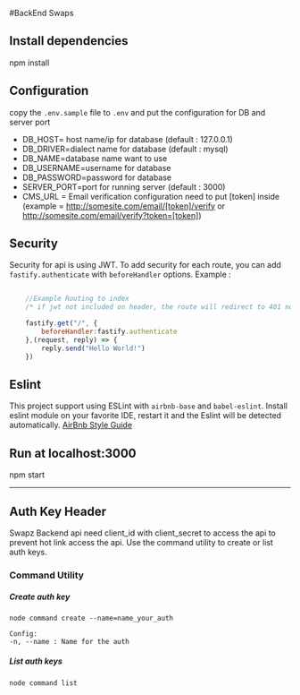 #BackEnd Swaps 

## Install dependencies
npm install

## Configuration
copy the `.env.sample` file to `.env` and put the configuration for DB and server port

- DB_HOST= host name/ip for database (default : 127.0.0.1)
- DB_DRIVER=dialect name for database (default : mysql)
- DB_NAME=database name want to use
- DB_USERNAME=username for database
- DB_PASSWORD=password for database
- SERVER_PORT=port for running server (default : 3000)
- CMS_URL = Email verification configuration need to put [token] inside (example = http://somesite.com/email/[token]/verify or http://somesite.com/email/verify?token=[token]) 

## Security
Security for api is using JWT. To add security for each route, you can add `fastify.authenticate` with `beforeHandler` options. Example : 

```Javascript

    //Example Routing to index
    /* if jwt not included on header, the route will redirect to 401 not authorized, else will print Hello World! */

    fastify.get("/", {
        beforeHandler:fastify.authenticate
    },(request, reply) => {
        reply.send("Hello World!")
    })

```
## Eslint
This project support using ESLint with `airbnb-base` and `babel-eslint`. Install eslint module on your favorite IDE, restart it and the Eslint will be detected automatically. [AirBnb Style Guide](https://github.com/airbnb/javascript)


## Run at localhost:3000
npm start

------

## Auth Key Header
Swapz Backend api need client_id with client_secret to access the api to prevent hot link access the api. Use the command utility to create or list auth keys.

### Command Utility
##### Create auth key
```console
node command create --name=name_your_auth

Config: 
-n, --name : Name for the auth
```

##### List auth keys
```console
node command list
```
